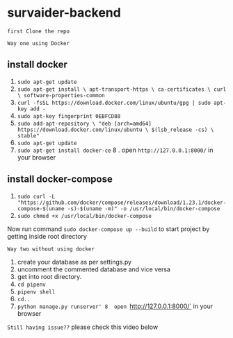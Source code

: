 # survaider-backend

`first Clone the repo`

`Way one using Docker`

## install docker

1. `sudo apt-get update`
2. `sudo apt-get install \
    apt-transport-https \
    ca-certificates \
    curl \
    software-properties-common`
3. `curl -fsSL https://download.docker.com/linux/ubuntu/gpg | sudo apt-key add -`
4. `sudo apt-key fingerprint 0EBFCD88`
5. `sudo add-apt-repository \
   "deb [arch=amd64] https://download.docker.com/linux/ubuntu \
   $(lsb_release -cs) \
   stable"`
6. `sudo apt-get update`
7. `sudo apt-get install docker-ce`
8 . open `http://127.0.0.1:8000/` in your browser
   
 ## install docker-compose
   
1. `sudo curl -L "https://github.com/docker/compose/releases/download/1.23.1/docker-compose-$(uname -s)-$(uname -m)" -o /usr/local/bin/docker-compose`
2. `sudo chmod +x /usr/local/bin/docker-compose`

Now run command `sudo docker-compose up --build` to start project by getting inside root directory


`Way two without using docker`

1. create your database as per settings.py 
2. uncomment the commented database and vice versa
3. get into root directory.
4. `cd pipenv`
5. `pipenv shell`
6. `cd..`
7.  `python manage.py runserver'
8  open `http://127.0.0.1:8000/` in your browser


`Still having issue??`
please check this video below


